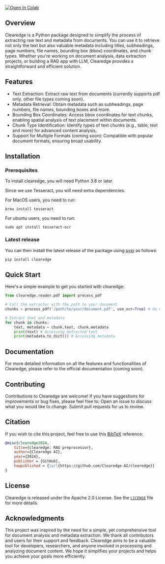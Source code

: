 [![Open In Colab](https://colab.research.google.com/assets/colab-badge.svg)](https://colab.research.google.com/github/Clearedge-AI/clearedge/notebooks/blob/main/quicktour.ipynb)
## Overview

Clearedge is a Python package designed to simplify the process of extracting raw text and metadata from documents. You can use it to retrieve not only the text but also valuable metadata including titles, subheadings, page numbers, file names, bounding box (bbox) coordinates, and chunk types. Whether you're working on document analysis, data extraction projects, or building a RAG app with LLM, Clearedge provides a straightforward and efficient solution.

## Features

- Text Extraction: Extract raw text from documents (currently supports pdf only. other file types coming soon).
- Metadata Retrieval: Obtain metadata such as subheadings, page numbers, file names, bounding boxes and more.
- Bounding Box Coordinates: Access bbox coordinates for text chunks, enabling spatial analysis of text placement within documents.
- Chunk Type Identification: Identify types of text chunks (e.g., table, text and more) for advanced content analysis.
- Support for Multiple Formats (coming soon): Compatible with popular document formats, ensuring broad usability.

## Installation

### Prerequisites

To install clearedge, you will need Python 3.8 or later.

Since we use Tesseract, you will need extra dependencies.

For MacOS users, you need to run:
```shell
brew install tesseract
```

For ubuntu users, you need to run:
```shell
sudo apt install tesseract-ocr
```

### Latest release

You can then install the latest release of the package using [pypi](https://pypi.org/project/clearedge/) as follows:

```bash
pip install clearedge
```

## Quick Start

Here's a simple example to get you started with clearedge:

```python
from clearedge.reader.pdf import process_pdf

# Call the extractor with the path to your document
chunks = process_pdf('/path/to/your/document.pdf', use_ocr=True) # do not add use_ocr for faster processing. output is less accurate without ocr.

# Extract text and metadata
for chunk in chunks:
    text, metadata = chunk.text, chunk.metadata
    print(text) # Accessing extracted text
    print(metadata.to_dict()) # Accessing metadata
```

## Documentation

For more detailed information on all the features and functionalities of Clearedge, please refer to the official documentation (coming soon).

## Contributing

Contributions to Clearedge are welcome! If you have suggestions for improvements or bug fixes, please feel free to:
Open an issue to discuss what you would like to change.
Submit pull requests for us to review.

## Citation

If you wish to cite this project, feel free to use this [BibTeX](http://www.bibtex.org/) reference:

```bibtex
@misc{clearedge2024,
    title={clearedge: RAG preprocessor},
    author={Clearedge AI},
    year={2024},
    publisher = {GitHub},
    howpublished = {\url{https://github.com/Clearedge-AI/clearedge}}
}
```

## License

Clearedge is released under the Apache 2.0 License. See the [`LICENSE`](https://github.com/Clearedge-AI/clearedge?tab=Apache-2.0-1-ov-file#readme) file for more details.

## Acknowledgments

This project was inspired by the need for a simple, yet comprehensive tool for document analysis and metadata extraction. We thank all contributors and users for their support and feedback. Clearedge aims to be a valuable tool for developers, researchers, and anyone involved in processing and analyzing document content. We hope it simplifies your projects and helps you achieve your goals more efficiently.
